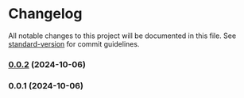 # Changelog

All notable changes to this project will be documented in this file. See [standard-version](https://github.com/conventional-changelog/standard-version) for commit guidelines.

### [0.0.2](https://github.com/Mustafa1121/demo/compare/v0.0.1...v0.0.2) (2024-10-06)

### 0.0.1 (2024-10-06)
